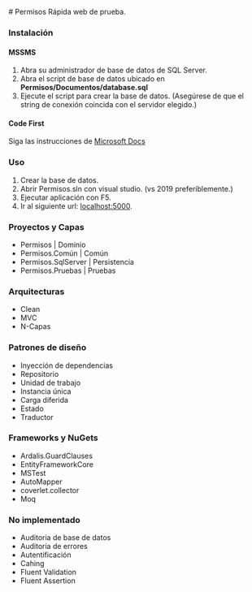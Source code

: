 ﻿﻿﻿﻿﻿﻿﻿﻿﻿﻿﻿﻿﻿# PermisosRápida web de prueba.### Instalación#### MSSMS1. Abra su administrador de base de datos de SQL Server.2. Abra el script de base de datos ubicado en **Permisos/Documentos/database.sql**3. Ejecute el script para crear la base de datos. (Asegúrese de que el string de conexión coincida con el servidor elegido.)#### Code FirstSiga las instrucciones de [Microsoft Docs](https://docs.microsoft.com/en-us/ef/core/managing-schemas/migrations/?tabs=dotnet-core-cli)### Uso1. Crear la base de datos.2. Abrir Permisos.sln con visual studio. (vs 2019 preferiblemente.)3. Ejecutar aplicación con F5.4. Ir al siguiente url: [localhost:5000](http://localhost:5000).### Proyectos y Capas- Permisos           | Dominio- Permisos.Común     | Común- Permisos.SqlServer | Persistencia- Permisos.Pruebas   | Pruebas### Arquitecturas- Clean- MVC- N-Capas### Patrones de diseño- Inyección de dependencias- Repositorio- Unidad de trabajo- Instancia única- Carga diferida- Estado- Traductor### Frameworks y NuGets- Ardalis.GuardClauses- EntityFrameworkCore- MSTest- AutoMapper- coverlet.collector- Moq### No implementado- Auditoria de base de datos- Auditoria de errores- Autentificación- Cahing- Fluent Validation- Fluent Assertion